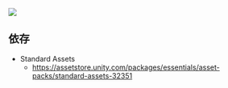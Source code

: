 ![](driving.gif)

## 依存

- Standard Assets
  - https://assetstore.unity.com/packages/essentials/asset-packs/standard-assets-32351